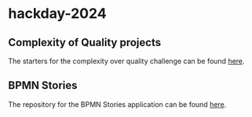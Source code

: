 # hackday-2024


## Complexity of Quality projects

The starters for the complexity over quality challenge can be found [here](https://github.com/camunda-community-hub/complexity-over-quality).

## BPMN Stories

The repository for the BPMN Stories application can be found [here](https://github.com/camunda-community-hub/interactive-bpmn-stories).
